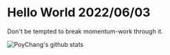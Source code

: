 # Hello World 2022/06/03

Don't be tempted to break momentum-work through it.

![PoyChang's github stats](https://github-readme-stats.vercel.app/api?username=poychang&show_icons=true&theme=dracula)
